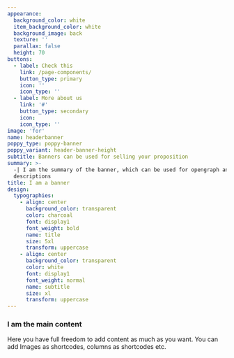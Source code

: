 ```yaml
---
appearance:
  background_color: white
  item_background_color: white
  background_image: back
  texture: ''
  parallax: false
  height: 70
buttons:
  - label: Check this
    link: /page-components/
    button_type: primary
    icon: ''
    icon_type: ''
  - label: More about us
    link: '#'
    button_type: secondary
    icon:
    icon_type: ''
image: 'for'
name: headerbanner
poppy_type: poppy-banner
poppy_variant: header-banner-height
subtitle: Banners can be used for selling your proposition
summary: >-
  -| I am the summary of the banner, which can be used for opengraph and SEO
  descriptions
title: I am a banner
design:
  typographies:
    - align: center
      background_color: transparent
      color: charcoal
      font: display1
      font_weight: bold
      name: title
      size: 5xl
      transform: uppercase
    - align: center
      background_color: transparent
      color: white
      font: display1
      font_weight: normal
      name: subtitle
      size: xl
      transform: uppercase
---
```


### I am the main content
Here you have full freedom to add content as much as you want.
You can add  Images as shortcodes, columns as shortcodes etc.
